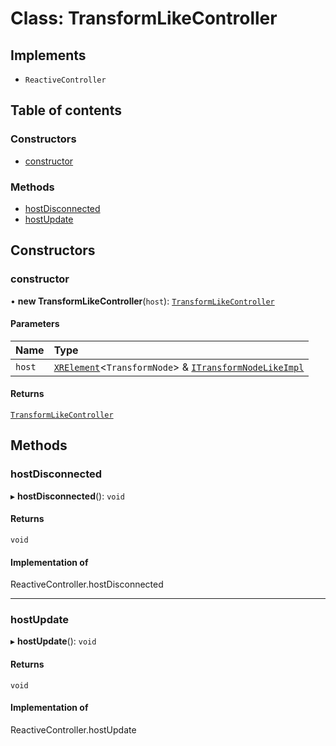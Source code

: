 # Class: TransformLikeController

## Implements

- `ReactiveController`

## Table of contents

### Constructors

- [constructor](TransformLikeController.md#constructor)

### Methods

- [hostDisconnected](TransformLikeController.md#hostdisconnected)
- [hostUpdate](TransformLikeController.md#hostupdate)

## Constructors

### constructor

• **new TransformLikeController**(`host`): [`TransformLikeController`](TransformLikeController.md)

#### Parameters

| Name | Type |
| :------ | :------ |
| `host` | [`XRElement`](XRElement.md)\<`TransformNode`\> & [`ITransformNodeLikeImpl`](../README.md#itransformnodelikeimpl) |

#### Returns

[`TransformLikeController`](TransformLikeController.md)

## Methods

### hostDisconnected

▸ **hostDisconnected**(): `void`

#### Returns

`void`

#### Implementation of

ReactiveController.hostDisconnected

___

### hostUpdate

▸ **hostUpdate**(): `void`

#### Returns

`void`

#### Implementation of

ReactiveController.hostUpdate
